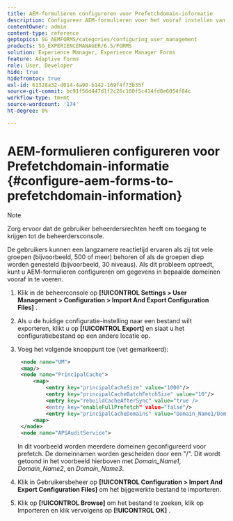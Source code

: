 ```yaml
---
title: AEM-formulieren configureren voor Prefetchdomain-informatie
description: Configureer AEM-formulieren voor het vooraf instellen van domeininformatie als u een langzamere responstijd hebt vanwege diepgeneste groepen of als u lid bent van veel groepen.
contentOwner: admin
content-type: reference
geptopics: SG_AEMFORMS/categories/configuring_user_management
products: SG_EXPERIENCEMANAGER/6.5/FORMS
solution: Experience Manager, Experience Manager Forms
feature: Adaptive Forms
role: User, Developer
hide: true
hidefromtoc: true
exl-id: 61328a32-d014-4a90-b142-169f4f73b35f
source-git-commit: bc91f56d447d1f2c26c160f5c414fd0e6054f84c
workflow-type: tm+mt
source-wordcount: '174'
ht-degree: 0%

---
```


# AEM-formulieren configureren voor Prefetchdomain-informatie {#configure-aem-forms-to-prefetchdomain-information}

>[!NOTE]
> 
> Zorg ervoor dat de gebruiker beheerdersrechten heeft om toegang te krijgen tot de beheerdersconsole.

De gebruikers kunnen een langzamere reactietijd ervaren als zij tot vele groepen (bijvoorbeeld, 500 of meer) behoren of als de groepen diep worden genesteld (bijvoorbeeld, 30 niveaus). Als dit probleem optreedt, kunt u AEM-formulieren configureren om gegevens in bepaalde domeinen vooraf in te voeren.

1. Klik in de beheerconsole op **[!UICONTROL Settings > User Management > Configuration > Import And Export Configuration Files]** .
1. Als u de huidige configuratie-instelling naar een bestand wilt exporteren, klikt u op **[!UICONTROL Export]** en slaat u het configuratiebestand op een andere locatie op.
1. Voeg het volgende knooppunt toe (vet gemarkeerd):

   ```xml
    <node name="UM">
    <map/>
    <node name="PrincipalCache">
        <map>
            <entry key="principalCacheSize" value="1000"/>
            <entry key="principalCacheBatchFetchSize" value="10"/>
            <entry key="rebuildCacheAfterSync" value="true />
            <entry key="enableFullPrefetch" value="false"/>
            <entry key="principalCacheDomains" value="Domain_Name1/Domain_Name2/Domain_Name3"/>
        <map>
    </node>
    <node name="APSAuditService">
   ```

   In dit voorbeeld worden meerdere domeinen geconfigureerd voor prefetch. De domeinnamen worden gescheiden door een &quot;/&quot;. Dit wordt getoond in het voorbeeld hierboven met *Domain_Name1*, *Domain_Name2*, en *Domain_Name3*.

1. Klik in Gebruikersbeheer op **[!UICONTROL Configuration > Import And Export Configuration Files]** om het bijgewerkte bestand te importeren.
1. Klik op **[!UICONTROL Browse]** om het bestand te zoeken, klik op Importeren en klik vervolgens op **[!UICONTROL OK]** .

